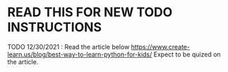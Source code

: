 # READ THIS FOR NEW TODO INSTRUCTIONS 

TODO 12/30/2021 :  Read the article below https://www.create-learn.us/blog/best-way-to-learn-python-for-kids/
Expect to be quized on the article.

